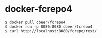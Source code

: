 docker-fcrepo4
==============

```console
$ docker pull cbeer/fcrepo4
$ docker run -p 8080:8080 cbeer/fcrepo4
$ curl http://localhost:8080/fcrepo/rest/
```
